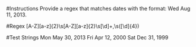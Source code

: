 #Instructions
Provide a regex that matches dates with the format: Wed Aug 11, 2013.


#Regex
[A-Z][a-z]{2}\s[A-Z][a-z]{2}\s[\d]+,\s([\d]{4})


#Test Strings
Mon May 30, 2013
Fri Apr 12, 2000
Sat Dec 31, 1999